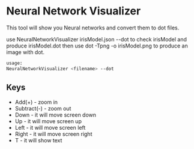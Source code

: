# Neural Network Visualizer

This tool will show you Neural networks and convert them to dot files.

use NeuralNetworkVisualizer irisModel.json --dot to check irisModel and produce irisModel.dot
then use dot -Tpng -o irisModel.png to produce an image with dot.

```bash
usage:
NeuralNetworkVisualizer <filename> --dot
```

## Keys

* Add(\+)       \- zoom in
* Subtract(\-)  \- zoom out
* Down          \- it will move screen down
* Up            \- it will move screen up
* Left          \- it will move screen left
* Right         \- it will move screen right
* T             \- it will show text
